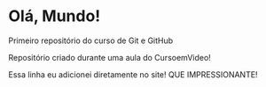# Olá, Mundo!
 Primeiro repositório do curso de Git e GitHub

 Repositório criado durante uma aula do CursoemVideo!
 
 Essa linha eu adicionei diretamente no site! QUE IMPRESSIONANTE!
